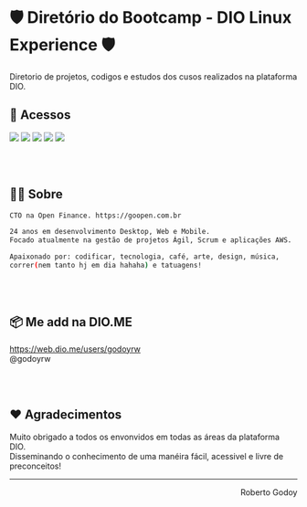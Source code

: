 # 🛡 Diretório do Bootcamp - DIO Linux Experience 🛡
<p>Diretorio de projetos, codigos e estudos dos cusos realizados na plataforma DIO.</p>


## 🔗 Acessos
<a href="https://web.dio.me/home" target="_blank"><img src="https://img.shields.io/badge/dio-dio.me-blueviolet"></a>
<a href="https://www.linkedin.com/in/godoyrw/" target="_blank"><img src="https://img.shields.io/badge/inkedin-godoyrw-blue?style=flat-square&logo=linkedin"></a>
<a href="https://github.com/godoyrw" target="_blank"><img src="https://img.shields.io/badge/github-godoyrw-red?style=flat-square&logo=github"></a>
<a href="https://www.npmjs.com/~godoyrw" target="_blank"><img src="https://img.shields.io/badge/npm-godoyrw-orange?style=flat-square&logo=npm"></a>
<a href="https://app.snyk.io/org/godoyrw/" target="_blank"><img src="https://img.shields.io/badge/snyk-godoyrw-4B46A9?style=flat-square&logo=snyk"></a>


<br><br>
## 🧑‍💻 Sobre

```bash
CTO na Open Finance. https://goopen.com.br

24 anos em desenvolvimento Desktop, Web e Mobile.
Focado atualmente na gestão de projetos Ágil, Scrum e aplicações AWS.

Apaixonado por: codificar, tecnologia, café, arte, design, música, 
correr(nem tanto hj em dia hahaha) e tatuagens!
```

<br><br>
## 📦 Me add na DIO.ME

<a href="https://web.dio.me/users/godoyrw" target="_blank">https://web.dio.me/users/godoyrw</a>
<br>
@godoyrw

<br><br>

## ❤️ Agradecimentos 
Muito obrigado a todos os envonvidos em todas as áreas da plataforma DIO.<br />
Disseminando o conhecimento de uma manéira fácil, acessivel e livre de preconceitos!

<hr/>
<p align='right'>Roberto Godoy</p>
